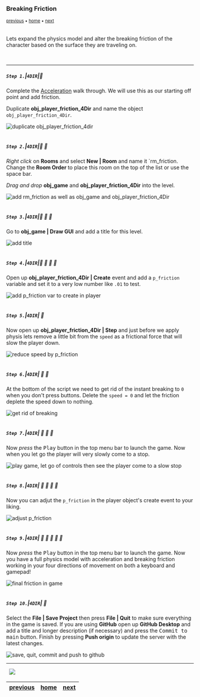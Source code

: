 <img src="https://via.placeholder.com/1000x4/45D7CA/45D7CA" alt="drawing" height="4px"/>

### Breaking Friction

<sub>[previous](../acceleration/README.md#user-content-acceleration) • [home](../README.md#user-content-gms2-move-in-4-directions) • [next](../)</sub>

<img src="https://via.placeholder.com/1000x4/45D7CA/45D7CA" alt="drawing" height="4px"/>

Lets expand the physics model and alter the breaking friction of the character based on the surface they are traveling on.

<br>

---


##### `Step 1.`\|`4DIR`|:small_blue_diamond:

Complete the [Acceleration](../acceleration/README.md#user-content-acceleration) walk through.  We will use this as our starting off point and add friction. 

Duplicate **obj_player_friction_4Dir** and name the object `obj_player_friction_4Dir`.

![duplicate obj_player_friction_4dir](images/DupeFriction.gif)

<img src="https://via.placeholder.com/500x2/45D7CA/45D7CA" alt="drawing" height="2px" alt = ""/>

##### `Step 2.`\|`4DIR`|:small_blue_diamond: :small_blue_diamond: 

*Right click* on **Rooms** and select **New | Room** and name it `rm_friction. Change the **Room Order** to place this room on the top of the list or use the space bar.

*Drag and drop* **obj_game** and **obj_player_friction_4Dir** into the level.

![add rm_friction as well as obj_game and obj_player_friction_4Dir](images/breakingFriction.png)

<img src="https://via.placeholder.com/500x2/45D7CA/45D7CA" alt="drawing" height="2px" alt = ""/>

##### `Step 3.`\|`4DIR`|:small_blue_diamond: :small_blue_diamond: :small_blue_diamond:

Go to **obj_game | Draw GUI** and add a title for this level.

![add title](images/addTitles.png)

<img src="https://via.placeholder.com/500x2/45D7CA/45D7CA" alt="drawing" height="2px" alt = ""/>

##### `Step 4.`\|`4DIR`|:small_blue_diamond: :small_blue_diamond: :small_blue_diamond: :small_blue_diamond:

Open up **obj_player_friction_4Dir | Create** event and add a `p_friction` variable and set it to a very low number like `.01` to test. 

![add p_friction var to create in player](images/addFrictionVar.png)

<img src="https://via.placeholder.com/500x2/45D7CA/45D7CA" alt="drawing" height="2px" alt = ""/>

##### `Step 5.`\|`4DIR`| :small_orange_diamond:

Now open up **obj_player_friction_4Dir | Step** and just before we apply physis lets remove a little bit from the `speed` as a frictional force that will slow the player down.

![reduce speed by p_friction](images/applyFriction.png)

<img src="https://via.placeholder.com/500x2/45D7CA/45D7CA" alt="drawing" height="2px" alt = ""/>

##### `Step 6.`\|`4DIR`| :small_orange_diamond: :small_blue_diamond:

At the bottom of the script we need to get rid of the instant breaking to `0` when you don't press buttons.  Delete the `speed = 0` and let the friction deplete the speed down to nothing.

![get rid of breaking](images/getRidOfBreaking.png)

<img src="https://via.placeholder.com/500x2/45D7CA/45D7CA" alt="drawing" height="2px" alt = ""/>

##### `Step 7.`\|`4DIR`| :small_orange_diamond: :small_blue_diamond: :small_blue_diamond:

Now *press* the <kbd>Play</kbd> button in the top menu bar to launch the game. Now when you let go the player will very slowly come to a stop.

![play game, let go of controls then see the player come to a slow stop](images/frictionOne.gif)

<img src="https://via.placeholder.com/500x2/45D7CA/45D7CA" alt="drawing" height="2px" alt = ""/>

##### `Step 8.`\|`4DIR`| :small_orange_diamond: :small_blue_diamond: :small_blue_diamond: :small_blue_diamond:

Now you can adjut the `p_friction` in the player object's create event to your liking.

![adjust p_friction](images/tuneFriction.png)

<img src="https://via.placeholder.com/500x2/45D7CA/45D7CA" alt="drawing" height="2px" alt = ""/>

##### `Step 9.`\|`4DIR`| :small_orange_diamond: :small_blue_diamond: :small_blue_diamond: :small_blue_diamond: :small_blue_diamond:

Now *press* the <kbd>Play</kbd> button in the top menu bar to launch the game. Now you have a full physics model with acceleration and breaking friction working in your four directions of movement on both a keyboard and gamepad!

![final friction in game](images/FinalFriction.png)

<img src="https://via.placeholder.com/500x2/45D7CA/45D7CA" alt="drawing" height="2px" alt = ""/>

##### `Step 10.`\|`4DIR`| :large_blue_diamond:

Select the **File | Save Project** then press **File | Quit** to make sure everything in the game is saved. If you are using **GitHub** open up **GitHub Desktop** and add a title and longer description (if necessary) and press the <kbd>Commit to main</kbd> button. Finish by pressing **Push origin** to update the server with the latest changes.

![save, quit, commit and push to github](images/GitHub.png)

___


<img src="https://via.placeholder.com/1000x4/dba81a/dba81a" alt="drawing" height="4px" alt = ""/>

<img src="https://via.placeholder.com/1000x100/45D7CA/000000/?text=Next Up - ADD NEXT T4DIRE">

<img src="https://via.placeholder.com/1000x4/dba81a/dba81a" alt="drawing" height="4px" alt = ""/>

| [previous](../acceleration/README.md#user-content-acceleration)| [home](../README.md#user-content-gms2-move-in-4-directions) | [next](../)|
|---|---|---|

